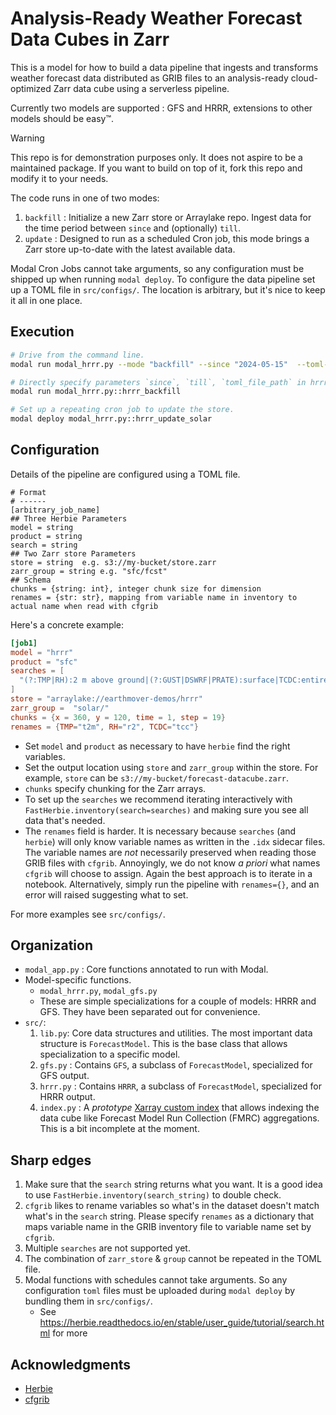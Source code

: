# Analysis-Ready Weather Forecast Data Cubes in Zarr

This is a model for how to build a data pipeline that ingests and transforms weather forecast data distributed as GRIB files to an analysis-ready cloud-optimized Zarr data cube using a serverless pipeline.

Currently two models are supported : GFS and HRRR, extensions to other models should be easy™.

> [!WARNING]
> This repo is for demonstration purposes only. It does not aspire to be a maintained package.
> If you want to build on top of it, fork this repo and modify it to your needs.

The code runs in one of two modes:
1. `backfill` : Initialize a new Zarr store or Arraylake repo. Ingest data for the time period between `since` and (optionally) `till`.
1. `update` : Designed to run as a scheduled Cron job, this mode brings a Zarr store up-to-date with the latest available data.

Modal Cron Jobs cannot take arguments, so any configuration must be shipped up when running `modal deploy`. To configure the data pipeline
set up a TOML file in `src/configs/`. The location is arbitrary, but it's nice to keep it all in one place.

## Execution
``` sh
# Drive from the command line.
modal run modal_hrrr.py --mode "backfill" --since "2024-05-15"  --toml-file src/configs/hrrr-demo.toml

# Directly specify parameters `since`, `till`, `toml_file_path` in hrrr_backfill.
modal run modal_hrrr.py::hrrr_backfill

# Set up a repeating cron job to update the store.
modal deploy modal_hrrr.py::hrrr_update_solar
```

## Configuration

Details of the pipeline are configured using a TOML file.

```
# Format
# ------
[arbitrary_job_name]
## Three Herbie Parameters
model = string
product = string
search = string
## Two Zarr store Parameters
store = string  e.g. s3://my-bucket/store.zarr
zarr_group = string e.g. "sfc/fcst"
## Schema
chunks = {string: int}, integer chunk size for dimension
renames = {str: str}, mapping from variable name in inventory to actual name when read with cfgrib
```

Here's a concrete example:
```toml
[job1]
model = "hrrr"
product = "sfc"
searches = [
  "(?:TMP|RH):2 m above ground|(?:GUST|DSWRF|PRATE):surface|TCDC:entire atmosphere",
]
store = "arraylake://earthmover-demos/hrrr"
zarr_group =  "solar/"
chunks = {x = 360, y = 120, time = 1, step = 19}
renames = {TMP="t2m", RH="r2", TCDC="tcc"}
```

- Set `model` and `product` as necessary to have `herbie` find the right variables.
- Set the output location using `store` and `zarr_group` within the store. For example, `store` can be `s3://my-bucket/forecast-datacube.zarr`.
- `chunks` specify chunking for the Zarr arrays.
- To set up the `searches` we recommend iterating interactively with `FastHerbie.inventory(search=searches)` and making sure you see all data that's needed.
- The `renames` field is harder. It is necessary because `searches` (and `herbie`) will only know variable names as written in the `.idx` sidecar files.
  The variable names are *not* necessarily preserved when reading those GRIB files with `cfgrib`.
  Annoyingly, we do not know *a priori* what names `cfgrib` will choose to assign.
  Again the best approach is to iterate in a notebook.
  Alternatively, simply run the pipeline with `renames={}`, and an error will raised suggesting what to set.

For more examples see `src/configs/`.

## Organization

- `modal_app.py` : Core functions annotated to run with Modal.
- Model-specific functions.
  - `modal_hrrr.py`, `modal_gfs.py`
  - These are simple specializations for a couple of models: HRRR and GFS. They have been separated out for convenience.
- `src/`:
  1. `lib.py`: Core data structures and utilities. The most important data structure is `ForecastModel`. This is the base class that allows specialization to a specific model.
  1. `gfs.py` : Contains `GFS`, a subclass of `ForecastModel`, specialized for GFS output.
  1. `hrrr.py` : Contains `HRRR`, a subclass of `ForecastModel`, specialized for HRRR output.
  1. `index.py` : A *prototype* [Xarray custom index](https://docs.xarray.dev/en/latest/internals/how-to-create-custom-index.html) that allows indexing the data cube like Forecast Model Run Collection (FMRC) aggregations. This is a bit incomplete at the moment.


## Sharp edges

1. Make sure that the `search` string returns what you want. It is a good idea to use ``FastHerbie.inventory(search_string)`` to double check.
1. `cfgrib` likes to rename variables so what's in the dataset doesn't match what's in the `search` string. Please specify `renames` as a dictionary that maps variable name in the GRIB inventory file to variable name set by `cfgrib`.
1. Multiple `searches` are not supported yet.
1. The combination of `zarr_store` & `group` cannot be repeated in the TOML file.
1. Modal functions with schedules cannot take arguments. So any configuration `toml` files must be uploaded during `modal deploy` by bundling them in `src/configs/`.
   - See https://herbie.readthedocs.io/en/stable/user_guide/tutorial/search.html for more

## Acknowledgments

- [Herbie](https://herbie.readthedocs.io/en/stable/)
- [cfgrib](https://github.com/ecmwf/cfgrib)
